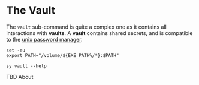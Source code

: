# The Vault

The `vault` sub-command is quite a complex one as it contains all interactions with **vaults**.
A **vault** contains shared secrets, and is compatible to the [unix password manager][pass].

[pass]: http://passwordstore.org/

```bash,prepare=sy-in-path,hide
set -eu
export PATH="/volume/${EXE_PATH%/*}:$PATH"
```

```bash,use=sy-in-path,exec
sy vault --help
```

TBD About
